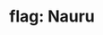 ---
layout: smileys&emotion
title: "flag: Nauru"
emoji: flag_nauru
permalink: 🇳🇷.html
image: assets/img/3moji/flag_nauru.png
---